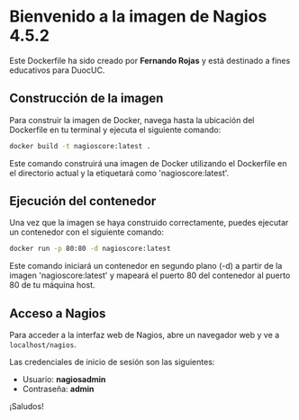 # Bienvenido a la imagen de Nagios 4.5.2

Este Dockerfile ha sido creado por **Fernando Rojas** y está destinado a fines educativos para DuocUC.

## Construcción de la imagen

Para construir la imagen de Docker, navega hasta la ubicación del Dockerfile en tu terminal y ejecuta el siguiente comando:

```bash
docker build -t nagioscore:latest .
```

Este comando construirá una imagen de Docker utilizando el Dockerfile en el directorio actual y la etiquetará como 'nagioscore:latest'.

## Ejecución del contenedor

Una vez que la imagen se haya construido correctamente, puedes ejecutar un contenedor con el siguiente comando:

```bash
docker run -p 80:80 -d nagioscore:latest
```

Este comando iniciará un contenedor en segundo plano (-d) a partir de la imagen 'nagioscore:latest' y mapeará el puerto 80 del contenedor al puerto 80 de tu máquina host.

## Acceso a Nagios

Para acceder a la interfaz web de Nagios, abre un navegador web y ve a `localhost/nagios`. 

Las credenciales de inicio de sesión son las siguientes:
- Usuario: **nagiosadmin**
- Contraseña: **admin**

¡Saludos!

